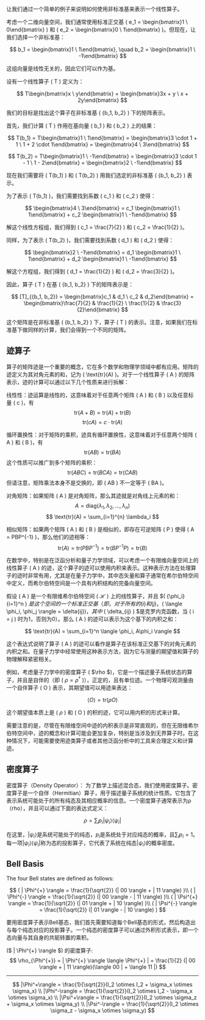 
让我们通过一个简单的例子来说明如何使用非标准基来表示一个线性算子。

考虑一个二维向量空间，我们通常使用标准正交基 ( e_1 = \begin{bmatrix}1 \ 0\end{bmatrix} ) 和 ( e_2 = \begin{bmatrix}0 \ 1\end{bmatrix} )。但现在，让我们选择一个非标准基：

$$ b_1 = \begin{bmatrix}1 \ 1\end{bmatrix}, \quad b_2 = \begin{bmatrix}1 \ -1\end{bmatrix} $$

这组向量是线性无关的，因此它们可以作为基。

设有一个线性算子 ( T ) 定义为：

$$ T\begin{bmatrix}x \ y\end{bmatrix} = \begin{bmatrix}3x + y \ x + 2y\end{bmatrix} $$

我们的目标是找出这个算子在非标准基 ( {b_1, b_2} ) 下的矩阵表示。

首先，我们计算 ( T ) 作用在基向量 ( b_1 ) 和 ( b_2 ) 上的结果：

$$ T(b_1) = T\begin{bmatrix}1 \ 1\end{bmatrix} = \begin{bmatrix}3 \cdot 1 + 1 \ 1 + 2 \cdot 1\end{bmatrix} = \begin{bmatrix}4 \ 3\end{bmatrix} $$

$$ T(b_2) = T\begin{bmatrix}1 \ -1\end{bmatrix} = \begin{bmatrix}3 \cdot 1 - 1 \ 1 - 2\end{bmatrix} = \begin{bmatrix}2 \ -1\end{bmatrix} $$

现在我们需要将 ( T(b_1) ) 和 ( T(b_2) ) 用我们选定的非标准基 ( {b_1, b_2} ) 表示。

为了表示 ( T(b_1) )，我们需要找到系数 ( c_1 ) 和 ( c_2 ) 使得：

$$ \begin{bmatrix}4 \ 3\end{bmatrix} = c_1 \begin{bmatrix}1 \ 1\end{bmatrix} + c_2 \begin{bmatrix}1 \ -1\end{bmatrix} $$

解这个线性方程组，我们得到 ( c_1 = \frac{7}{2} ) 和 ( c_2 = \frac{1}{2} )。

同样，为了表示 ( T(b_2) )，我们需要找到系数 ( d_1 ) 和 ( d_2 ) 使得：

$$ \begin{bmatrix}2 \ -1\end{bmatrix} = d_1 \begin{bmatrix}1 \ 1\end{bmatrix} + d_2 \begin{bmatrix}1 \ -1\end{bmatrix} $$

解这个方程组，我们得到 ( d_1 = \frac{1}{2} ) 和 ( d_2 = \frac{3}{2} )。

因此，算子 ( T ) 在基 ( {b_1, b_2} ) 下的矩阵表示是：

$$ [T]_{{b_1, b_2}} = \begin{bmatrix}c_1 & d_1 \ c_2 & d_2\end{bmatrix} = \begin{bmatrix}\frac{7}{2} & \frac{1}{2} \ \frac{1}{2} & \frac{3}{2}\end{bmatrix} $$

这个矩阵是在非标准基 ( {b_1, b_2} ) 下，算子 ( T ) 的表示。注意，如果我们在标准基下做同样的计算，我们会得到一个不同的矩阵。

## 迹算子  

算子的矩阵迹是一个重要的概念，它在多个数学和物理学领域中都有应用。矩阵的迹定义为其对角元素的和，记为 ( \text{tr}(A) )。对于一个线性算子 ( A ) 的矩阵表示，迹的计算可以通过以下几个性质来进行拆解：

线性性：迹运算是线性的，这意味着对于任意两个矩阵 ( A ) 和 ( B ) 以及任意标量 ( c )，有 $$ \text{tr}(A + B) = \text{tr}(A) + \text{tr}(B) $$ $$ \text{tr}(cA) = c \cdot \text{tr}(A) $$

循环置换性：对于矩阵的乘积，迹具有循环置换性，这意味着对于任意两个矩阵 ( A ) 和 ( B )，有 $$ \text{tr}(AB) = \text{tr}(BA) $$ 这个性质可以推广到多个矩阵的乘积： $$ \text{tr}(ABC) = \text{tr}(BCA) = \text{tr}(CAB) $$ 但请注意，矩阵乘法本身不是交换的，即 ( AB ) 不一定等于 ( BA )。

对角矩阵：如果矩阵 ( A ) 是对角矩阵，那么其迹就是对角线上元素的和： $$ A = \text{diag}(\lambda_1, \lambda_2, \ldots, \lambda_n) $$ $$ \text{tr}(A) = \sum_{i=1}^{n} \lambda_i $$

相似矩阵：如果两个矩阵 ( A ) 和 ( B ) 是相似的，即存在可逆矩阵 ( P ) 使得 ( A = PBP^{-1} )，那么他们的迹相等： $$ \text{tr}(A) = \text{tr}(PBP^{-1}) = \text{tr}(BP^{-1}P) = \text{tr}(B) $$






在数学中，特别是在泛函分析和量子力学领域，可以考虑一个有限维向量空间上的线性算子 ( A ) 的迹，这个算子的迹可以使用内积来表示。这种表示方法在处理算子的迹时非常有用，尤其是在量子力学中，其中态矢量和算子通常在希尔伯特空间中定义，而希尔伯特空间是一个具有内积结构的完备向量空间。

假设 ( A ) 是一个有限维希尔伯特空间 ( $\mathcal{H}$ ) 上的线性算子，并且 $( {\phi_i}{i=1}^n ) $是这个空间的一个标准正交基（即，对于所有的 ( i ) 和 ( j )，$( \langle \phi_i, \phi_j \rangle = \delta{ij})$，其中$ ( \delta_{ij} ) $是克罗内克函数，当 ( i = j ) 时为1，否则为0）。那么 ( A ) 的迹可以表示为这个基下的内积之和：

$$ \text{tr}(A) = \sum_{i=1}^n \langle \phi_i, A\phi_i \rangle $$

这个表达式说明了算子 ( A ) 的迹可以看作是算子在该标准正交基下的对角元素的内积之和。在量子力学中经常使用这种表示方法，因为它与测量的期望值和算子的物理解释紧密相关。

例如，考虑量子力学中的密度算子 ( $\rho $)，它是一个描述量子系统状态的算子，并且是自伴的（即 ( $\rho = \rho^\dagger$ )），正定的，且有单位迹。一个物理可观测量由一个自伴算子 ( O ) 表示，其期望值可以用迹来表达：

$$ \langle O \rangle = \text{tr}(\rho O) $$

这个期望值本质上是 ( $\rho$ ) 和 ( O ) 的积的迹，它可以用内积的形式来计算。

需要注意的是，尽管在有限维空间中迹的内积表示是非常直观的，但在无限维希尔伯特空间中，迹的概念和计算可能会更加复杂，特别是当涉及到无界算子时。在这种情况下，可能需要使用迹类算子或者其他泛函分析中的工具来合理定义和计算迹。


## 密度算子


密度算子（Density Operator）： 为了数学上描述混合态，我们使用密度算子。密度算子是一个自伴（Hermitian）算子，用于描述量子系统的统计性质。它包含了表示系统可能处于的所有纯态及其相应概率的信息。一个密度算子通常表示为ρ（rho），并且可以通过下面的表达式定义：

$$ \rho = \sum_i p_i |\psi_i\rangle\langle\psi_i| $$

在这里，$|\psi_i\rangle$是系统可能处于的纯态，$p_i$是系统处于对应纯态的概率，且$\sum_i p_i = 1$。每一项$|\psi_i\rangle\langle\psi_i|$称为态的投影算子，它代表了系统在纯态$|\psi_i\rangle$的概率密度。

## Bell Basis  
The four Bell states are defined as follows:

$$
( | \Phi^{+} \rangle = \frac{1}{\sqrt{2}} (| 00 \rangle + | 11 \rangle) )\\
( | \Phi^{-} \rangle = \frac{1}{\sqrt{2}} (| 00 \rangle - | 11 \rangle) )\\
( | \Psi^{+} \rangle = \frac{1}{\sqrt{2}} (| 01 \rangle + | 10 \rangle) )\\
( | \Psi^{-} \rangle = \frac{1}{\sqrt{2}} (| 01 \rangle - | 10 \rangle) )
$$


要用密度算子表示Bell基态，我们首先需要知道每个Bell基态的形式，然后构造出与每个纯态对应的投影算子。一个纯态的密度算子可以通过外积形式表示，即一个态向量与其自身的共轭转置的乘积。

($ | \Phi^{+} \rangle $) 的密度算子: 
$$ \rho_{\Phi^{+}} = | \Phi^{+} \rangle \langle \Phi^{+} | = \frac{1}{2} (| 00 \rangle + | 11 \rangle)(\langle 00 | + \langle 11 |) $$







--- 


$$
|\Phi^+\rangle = \frac{1}{\sqrt{2}}(I_2 \otimes I_2 + \sigma_x \otimes \sigma_x) \\
|\Phi^-\rangle = \frac{1}{\sqrt{2}}(I_2 \otimes I_2 - \sigma_x \otimes \sigma_x) \\
|\Psi^+\rangle = \frac{1}{\sqrt{2}}(I_2 \otimes \sigma_z + \sigma_x \otimes \sigma_y) \\
|\Psi^-\rangle = \frac{1}{\sqrt{2}}(I_2 \otimes \sigma_z - \sigma_x \otimes \sigma_y)
$$
